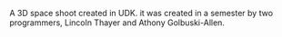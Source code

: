 A 3D space shoot created in UDK.
it was created in a semester by two programmers, Lincoln Thayer and Athony Golbuski-Allen.
